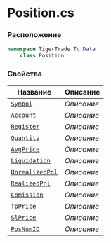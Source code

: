
# Position.cs
### Расположение
```csharp
namespace TigerTrade.Tc.Data  
    class Position
```

### Свойства
| Название | Описание |
| --- | --- |
| [`Symbol`](./Свойства/Symbol.md) | *Описание* |
| [`Account`](./Свойства/Account.md) | *Описание* |
| [`Register`](./Свойства/Register.md) | *Описание* |
| [`Quantity`](./Свойства/Quantity.md) | *Описание* |
| [`AvgPrice`](./Свойства/AvgPrice.md) | *Описание* |
| [`Liquidation`](./Свойства/Liquidation.md) | *Описание* |
| [`UnrealizedPnl`](./Свойства/UnrealizedPnl.md) | *Описание* |
| [`RealizedPnl`](./Свойства/RealizedPnl.md) | *Описание* |
| [`Comission`](./Свойства/Comission.md) | *Описание* |
| [`TpPrice`](./Свойства/TpPrice.md) | *Описание* |
| [`SlPrice`](./Свойства/SlPrice.md) | *Описание* |
| [`PosNumID`](./Свойства/PosNumID.md) | *Описание* |
